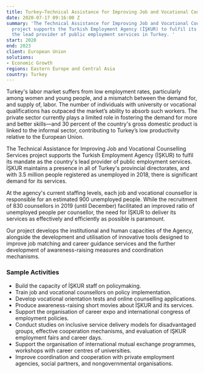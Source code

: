 ```yaml
---
title: Turkey—Technical Assistance for Improving Job and Vocational Counselling Services
date: 2020-07-17 09:16:00 Z
summary: 'The Technical Assistance for Improving Job and Vocational Counselling Services
  project supports the Turkish Employment Agency (İŞKUR) to fulfil its mandate as
  the lead provider of public employment services in Turkey. '
start: 2020
end: 2023
client: European Union
solutions:
- Economic Growth
regions: Eastern Europe and Central Asia
country: Turkey
---
```


Turkey's labor market suffers from low employment rates, particularly among women and young people, and a mismatch between the demand for, and supply of, labor. The number of individuals with university or vocational qualifications has outpaced the market’s ability to absorb such workers. The private sector currently plays a limited role in fostering the demand for more and better skills—and 30 percent of the country's gross domestic product is linked to the informal sector, contributing to Turkey’s low productivity relative to the European Union. 

The Technical Assistance for Improving Job and Vocational Counselling Services project supports the Turkish Employment Agency (İŞKUR) to fulfil its mandate as the country's lead provider of public employment services. İŞKUR maintains a presence in all of Turkey's provincial directorates, and with 3.5 million people registered as unemployed in 2018, there is significant demand for its services. 

At the agency's current staffing levels, each job and vocational counsellor is responsible for an estimated 900 unemployed people. While the recruitment of 830 counsellors in 2019 (until December) facilitated an improved ratio of unemployed people per counsellor, the need for İŞKUR to deliver its services as effectively and efficiently as possible is paramount. 

Our project develops the institutional and human capacities of the Agency, alongside the development and utilisation of innovative tools designed to improve job matching and career guidance services and the further development of awareness-raising measures and coordination mechanisms.
 
### Sample Activities

* Build the capacity of İŞKUR staff on policymaking.
* Train job and vocational counsellors on policy implementation.
* Develop vocational orientation tests and online counselling applications.
* Produce awareness-raising short movies about İŞKUR and its services. 
* Support the organisation of career expo and international congress of employment policies.
* Conduct studies on inclusive service delivery models for disadvantaged groups, effective cooperation mechanisms, and evaluation of IŞKUR employment fairs and career days.
* Support the organisation of international mutual exchange programmes, workshops with career centres of universities.
* Improve coordination and cooperation with private employment agencies, social partners, and nongovernmental organisations. 
